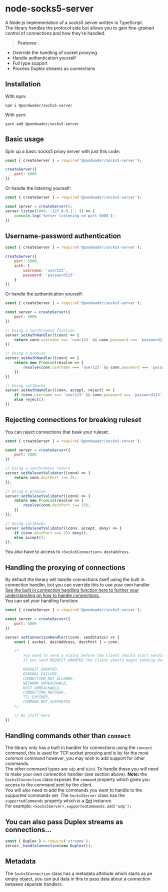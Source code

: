 # node-socks5-server
A Node.js implementation of a socks5 server written in TypeScript.  
The library handles the protocol side but allows you to gain fine-grained control of connections and how they're handled.
> **Features:**
- Override the handling of socket proxying
- Handle authentication yourself
- Full type support
- Process Duplex streams as connections

## Installation
With npm:
```
npm i @pondwader/socks5-server
```
With yarn:
```
yarn add @pondwader/socks5-server
```
## Basic usage
Spin up a basic socks5 proxy server with just this code:
```js
const { createServer } = require('@pondwader/socks5-server');

createServer({
    port: 5000
})
```
Or handle the listening yourself:
```js
const { createServer } = require('@pondwader/socks5-server');

const server = createServer();
server.listen(5000, '127.0.0.1', () => {
    console.log('Server listening on port 5000');
})
```
## Username-password authentication
```js
const { createServer } = require('@pondwader/socks5-server');

createServer({
    port: 5000,
    auth: {
        username: 'user123',
        password: 'password123'
    }
})
```
Or handle the authentication yourself:
```js
const { createServer } = require('@pondwader/socks5-server');

const server = createServer({
    port: 5000
})

// Using a synchronous function
server.setAuthHandler((conn) => {
    return conn.username === 'user123' && conn.password === 'password123';
})

// Using a promise
server.setAuthHandler((conn) => {
    return new Promise(resolve => {
        resolve(conn.username === 'user123' && conn.password === 'password123');
    })
})

// Using callbacks
server.setAuthHandler((conn, accept, reject) => {
    if (conn.username === 'user123' && conn.password === 'password123') accept();
    else reject();
})
```

## Rejecting connections for breaking ruleset
You can reject connections that beak your ruleset:
```js
const { createServer } = require('@pondwader/socks5-server');

const server = createServer({
    port: 5000
})

// Using a synchronous return
server.setRulesetValidator((conn) => {
    return conn.destPort !== 25;
});

// Using a promise
server.setRulesetValidator((conn) => {
    return new Promise(resolve => {
        resolve(conn.destPort !== 25);
    })
});

// Using callbacks
server.setRulesetValidator((conn, accept, deny) => {
    if (conn.destPort === 25) deny();
    else accept();
});
```
You also have to access to `<Socks5Connection>.destAddress`.

## Handling the proxying of connections
By default the library will handle connections itself using the built in connection handler, but you can override this to use your own handler.  
[See the built in connection handling function here to further your understanding on how to handle connections.](https://github.com/PondWader/node-socks5-server/blob/main/src/connectionHandler.ts)  
You can set your handling function:
```js
const { createServer } = require('@pondwader/socks5-server');

const server = createServer({
    port: 5000
})

server.setConnectionHandler((conn, sendStatus) => {
    const { socket, destAddress, destPort } = conn;

    /*
        You need to send a status before the client should start sending data in the socket.
        If you send REQUEST_GRANTED the client should begin sending data, any other status will close the socket.

        REQUEST_GRANTED,
        GENERAL_FAILURE,
        CONNECTION_NOT_ALLOWED,
        NETWORK_UNREACHABLE,
        HOST_UNREACHABLE,
        CONNECTION_REFUSED,
        TTL_EXPIRED,
        COMMAND_NOT_SUPPORTED
    */

    // Do stuff here
})
```

## Handling commands other than `connect`
The library only has a built in handler for connections using the `connect` command, this is used for TCP socket proxying and is by far the most common command however, you may wish to add support for other commands.  
The other command types are `udp` and `bind`. To handle these you will need to make your own connection handler (see section above). **Note:** the `Socks5Connection` class exposes the `command` property which gives you access to the command sent by the client.  
You will also need to add the commands you want to handle to the supported commands set. The `Socks5Server` class has the `supportedCommands` property which is a [Set](https://developer.mozilla.org/en-US/docs/Web/JavaScript/Reference/Global_Objects/Set) instance.  
For example:
`<Socks5Server>.supportedCommands.add('udp');`

## You can also pass Duplex streams as connections...
```js
const { Duplex } = require('streams');
server._handleConnection(new Duplex());
```

## Metadata
The `Socks5Connection` class has a metadata attribute which starts as an empty object, you can put data in this to pass data about a connection between seperate handlers.  